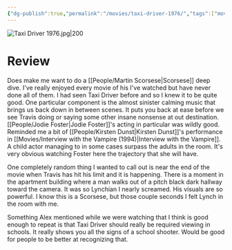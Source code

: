 ```yaml
---
{"dg-publish":true,"permalink":"/movies/taxi-driver-1976/","tags":["movies"],"created":"2024-04-05","updated":"2024-08-19"}
---
```



![Taxi Driver 1976.jpg|200](/img/user/Attachments/Taxi%20Driver%201976.jpg)

# Review

Does make me want to do a [[People/Martin Scorsese\|Scorsese]] deep dive. I've really enjoyed every movie of his I've watched but have never done all of them. I had seen Taxi Driver before and so I knew it to be quite good. One particular component is the almost sinister calming music that brings us back down in between scenes. It puts you back at ease before we see Travis doing or saying some other insane nonsense at out destination. [[People/Jodie Foster\|Jodie Foster]]'s acting in particular was wildly good. Reminded me a bit of [[People/Kirsten Dunst\|Kirsten Dunst]]'s performance in [[Movies/Interview with the Vampire (1994)\|Interview with the Vampire]]. A child actor managing to in some cases surpass the adults in the room. It's very obvious watching Foster here the trajectory that she will have.

One completely random thing I wanted to call out is near the end of the movie when Travis has hit his limit and it is happening. There is a moment in the apartment building where a man walks out of a pitch black dark hallway toward the camera. It was so Lynchian I nearly screamed. His visuals are so powerful. I know this is a Scorsese, but those couple seconds I felt Lynch in the room with me.

Something Alex mentioned while we were watching that I think is good enough to repeat is that Taxi Driver should really be required viewing in schools. It really shows you all the signs of a school shooter. Would be good for people to be better at recognizing that.

